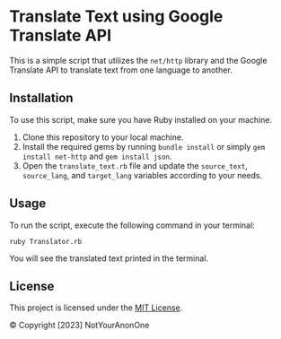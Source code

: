 # Translate Text using Google Translate API

This is a simple script that utilizes the `net/http` library and the Google Translate API to translate text from one language to another.

## Installation

To use this script, make sure you have Ruby installed on your machine.

1. Clone this repository to your local machine.
2. Install the required gems by running `bundle install` or simply `gem install net-http` and `gem install json`.
3. Open the `translate_text.rb` file and update the `source_text`, `source_lang`, and `target_lang` variables according to your needs.

## Usage

To run the script, execute the following command in your terminal:

```
ruby Translator.rb
```

You will see the translated text printed in the terminal.

## License
This project is licensed under the [MIT License](LICENSE).

© Copyright [2023] NotYourAnonOne
